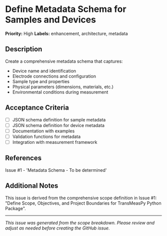 # Define Metadata Schema for Samples and Devices

**Priority:** High
**Labels:** enhancement, architecture, metadata

## Description

Create a comprehensive metadata schema that captures:
- Device name and identification
- Electrode connections and configuration  
- Sample type and properties
- Physical parameters (dimensions, materials, etc.)
- Environmental conditions during measurement

## Acceptance Criteria

- [ ] JSON schema definition for sample metadata
- [ ] JSON schema definition for device metadata
- [ ] Documentation with examples
- [ ] Validation functions for metadata
- [ ] Integration with measurement framework

## References

Issue #1 - 'Metadata Schema - To be determined'

## Additional Notes

This issue is derived from the comprehensive scope definition in Issue #1: "Define Scope, Objectives, and Project Boundaries for TransMeasPy Python Package".

---

*This issue was generated from the scope breakdown. Please review and adjust as needed before creating the GitHub issue.*
